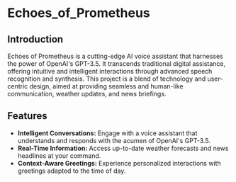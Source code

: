 # Echoes_of_Prometheus

## Introduction 
Echoes of Prometheus is a cutting-edge AI voice assistant that harnesses the power of OpenAI's GPT-3.5. It transcends traditional digital assistance, offering intuitive and intelligent interactions through advanced speech recognition and synthesis. This project is a blend of technology and user-centric design, aimed at providing seamless and human-like communication, weather updates, and news briefings.

## Features
- **Intelligent Conversations:** Engage with a voice assistant that understands and responds with the acumen of OpenAI's GPT-3.5.
- **Real-Time Information:** Access up-to-date weather forecasts and news headlines at your command.
- **Context-Aware Greetings:** Experience personalized interactions with greetings adapted to the time of day.
